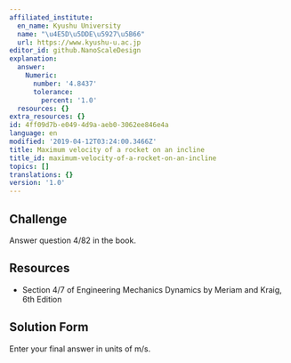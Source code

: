 ```yaml
---
affiliated_institute:
  en_name: Kyushu University
  name: "\u4E5D\u5DDE\u5927\u5B66"
  url: https://www.kyushu-u.ac.jp
editor_id: github.NanoScaleDesign
explanation:
  answer:
    Numeric:
      number: '4.8437'
      tolerance:
        percent: '1.0'
  resources: {}
extra_resources: {}
id: 4ff09d7b-e049-4d9a-aeb0-3062ee846e4a
language: en
modified: '2019-04-12T03:24:00.3466Z'
title: Maximum velocity of a rocket on an incline
title_id: maximum-velocity-of-a-rocket-on-an-incline
topics: []
translations: {}
version: '1.0'
---
```


## Challenge
Answer question 4/82 in the book.

## Resources
- Section 4/7 of Engineering Mechanics Dynamics by Meriam and Kraig, 6th Edition


## Solution Form
Enter your final answer in units of m/s.

